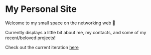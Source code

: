 # My Personal Site 
Welcome to my small space on the networking web 👋

Currently displays a little bit about me, my contacts, and some of my recent/beloved projects!

Check out the current iteration [here](https://andrearcaina.github.io/)